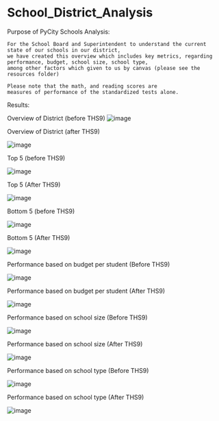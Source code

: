 # School_District_Analysis

Purpose of PyCity Schools Analysis:

	For the School Board and Superintendent to understand the current state of our schools in our district,
	we have created this overview which includes key metrics, regarding performance, budget, school size, school type,
	among other factors which given to us by canvas (please see the resources folder)
	
	Please note that the math, and reading scores are
	measures of performance of the standardized tests alone.
	
  
  Results:
  
  Overview of District (before THS9)
   ![image](https://user-images.githubusercontent.com/68198233/149638547-b374ba88-851b-4093-a2fc-67997676de3a.png)
  
  Overview of District (after THS9)
  
 ![image](https://user-images.githubusercontent.com/68198233/149640113-5ddc785c-fbc3-4349-a71c-129406ea6696.png)






  
  Top 5 (before THS9)
  
  ![image](https://user-images.githubusercontent.com/68198233/149638131-c401c043-4c8b-4193-bcc2-3a21889bb3fd.png)

   Top 5 (After THS9)
  
  ![image](https://user-images.githubusercontent.com/68198233/149638574-3c03d404-e966-4567-8d01-919d4052089d.png)

  
  
  
  
  Bottom 5 (before THS9)
  
  ![image](https://user-images.githubusercontent.com/68198233/149638105-c2a1329b-a0e2-4e42-a1c6-b4bcb8d22c6b.png)

  Bottom 5 (After THS9)
  
  ![image](https://user-images.githubusercontent.com/68198233/149638614-3b2be6fe-9a48-44d5-89df-132d792c8c57.png)

  
  
  
  
  Performance based on budget per student (Before THS9)
  
  ![image](https://user-images.githubusercontent.com/68198233/149637998-3a5f5a69-6b38-47b3-b4ae-046291b9dea6.png)

   Performance based on budget per student (After THS9)
   
  ![image](https://user-images.githubusercontent.com/68198233/149638850-714488c7-a738-4e77-942b-a3fee735602f.png)

  
  
  
  
  Performance based on school size (Before THS9)
  
  ![image](https://user-images.githubusercontent.com/68198233/149637453-2ba71289-3e05-414b-8385-2cfcecc51419.png)
  
  Performance based on school size (After THS9)
  
  ![image](https://user-images.githubusercontent.com/68198233/149638875-acf2e958-b20a-4068-aff0-8031f0bf1264.png)


  
  Performance based on school type (Before THS9)
  
 ![image](https://user-images.githubusercontent.com/68198233/149637394-74bebbd3-3221-48a7-a5a5-b2af50030d6e.png)
 
 Performance based on school type (After THS9)
 
 ![image](https://user-images.githubusercontent.com/68198233/149638898-8c40a9fd-02b8-4635-908b-39c744309797.png)

